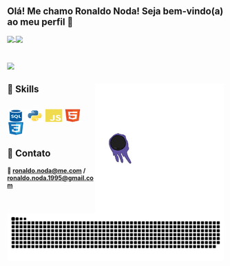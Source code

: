 ## Olá! Me chamo Ronaldo Noda! Seja bem-vindo(a) ao meu perfil 👋
<a href="https://github.com/Ronaldo-Noda/github-readme-stats">
  <img height=200 align="center" src="https://github-readme-stats.vercel.app/api?username=Ronaldo-Noda&show_icons=true&theme=tokyonight" />
</a>
<a href="https://github.com/Ronaldo-Noda/convoychat">
  <img height=200 align="center" src="https://github-readme-stats.vercel.app/api/top-langs?username=Ronaldo-Noda&layout=donut&theme=tokyonight&langs_count=8&card_width=320" />
</a>

##

<div style="display: inline_block"><br>
 <a href="https://www.linkedin.com/in/ronaldo-noda-443306182/" target="_blank"><img src="https://img.shields.io/badge/-LinkedIn-%230077B5?style=for-the-badge&logo=linkedin&logoColor=white" target="_blank"></a> 
</div>

##

<img align="right" alt="Coding" width="300" src="https://github.com/Ronaldo-Noda/Ronaldo-Noda/blob/main/5RTG.gif">

## 🚀 Skills
<div style="display: inline_block"><br>
  <img align="center" alt="Rafa-Csharp" height="30" width="40" src="https://raw.githubusercontent.com/devicons/devicon/master/icons/azuresqldatabase/azuresqldatabase-plain.svg">
  <img align="center" alt="Rafa-Python" height="30" width="40" src="https://raw.githubusercontent.com/devicons/devicon/master/icons/python/python-original.svg">
  <img align="center" alt="Rafa-Js" height="30" width="40" src="https://raw.githubusercontent.com/devicons/devicon/master/icons/javascript/javascript-plain.svg">
  <img align="center" alt="Rafa-HTML" height="30" width="40" src="https://raw.githubusercontent.com/devicons/devicon/master/icons/html5/html5-original.svg">
  <img align="center" alt="Rafa-CSS" height="30" width="40" src="https://raw.githubusercontent.com/devicons/devicon/master/icons/css3/css3-original.svg">
  
</div>

##

## 📧 Contato 

      
#### 📧 ronaldo.noda@me.com / ronaldo.noda.1995@gmail.com


<picture align="center">
  <source media="(prefers-color-scheme: dark)" srcset="https://raw.githubusercontent.com/Ronaldo-Noda/Ronaldo-Noda/output/github-contribution-grid-snake-dark.svg">
  <source media="(prefers-color-scheme: light)" srcset="https://raw.githubusercontent.com/Ronaldo-Noda/Ronaldo-Noda/output/github-contribution-grid-snake-dark.svg">
  <img align="center" alt="github contribution grid snake animation" src="https://raw.githubusercontent.com/Ronaldo-Noda/Ronaldo-Noda/output/github-contribution-grid-snake.svg">
</picture>
